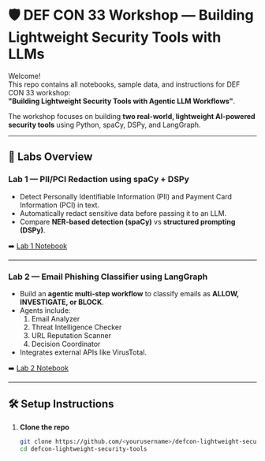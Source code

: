 # 🛡️ DEF CON 33 Workshop — Building Lightweight Security Tools with LLMs

Welcome!  
This repo contains all notebooks, sample data, and instructions for DEF CON 33 workshop:  
**"Building Lightweight Security Tools with Agentic LLM Workflows"**.

The workshop focuses on building **two real-world, lightweight AI-powered security tools** using Python, spaCy, DSPy, and LangGraph.

---

## 📂 Labs Overview

### **Lab 1 — PII/PCI Redaction using spaCy + DSPy**
- Detect Personally Identifiable Information (PII) and Payment Card Information (PCI) in text.
- Automatically redact sensitive data before passing it to an LLM.
- Compare **NER-based detection (spaCy)** vs **structured prompting (DSPy)**.

➡️ [Lab 1 Notebook](lab1_pii_redaction/Lab1_PII_Redaction.ipynb)

---

### **Lab 2 — Email Phishing Classifier using LangGraph**
- Build an **agentic multi-step workflow** to classify emails as **ALLOW, INVESTIGATE, or BLOCK**.
- Agents include:
  1. Email Analyzer
  2. Threat Intelligence Checker
  3. URL Reputation Scanner
  4. Decision Coordinator
- Integrates external APIs like VirusTotal.

➡️ [Lab 2 Notebook](lab2_email_classifier/Lab2_Email_Classifier.ipynb)

---

## 🛠️ Setup Instructions

1. **Clone the repo**
   ```bash
   git clone https://github.com/<yourusername>/defcon-lightweight-security-tools.git
   cd defcon-lightweight-security-tools

